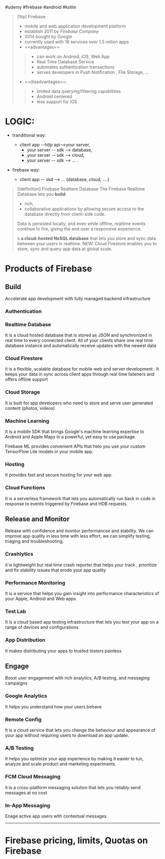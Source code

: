 #udemy #firebase #android #kotlin 

>[!tip] Firebase
>- mobile and web application development platform
>- establish 2011 by *Firebase Company*
>- 2014 bought by Google
>- currently used with 18 services over 1.5 milion  apps
>- ==advantages== 
>> - can work on Android, iOS, Web App
>> - Real Time Database Service
>> - automates  authentication transactions
>> - serves developers in Push Notification , File Storage, ...
>- ==disadvantages==:
>>- limited data querying/filtering capabilities
>>- Android centered
>>- less support for iOS


# LOGIC:
- tranditional way:
	- client app --http api-->your server,
		- your server -- sdk --> database,
		- your server -- sdk --> cloud,
		- your server -- sdk --> ... .

- firebase way:
	- client app -- skd --> ... (database, cloud, ....)


>[!definition] Firebase Realtiem Database
>The Firebase Realtime Database lets you **build**:
>- rich, 
>- collaborative 
>applications by allowing secure access to the database directly from client-side code. 
>
>Data is persisted locally, and even while offline, realtime events continue to fire, giving the end user a responsive experience.
>
>s **a cloud-hosted NoSQL database** that lets you store and sync data between your users in realtime. NEW: Cloud Firestore enables you to store, sync and query app data at global scale.


# Products of Firebase

## Build
Accelerate app development with fully managed backend infrastructure
### Authentication

### Realtime Database
It is a cloud hosted database that is stored as JSON and synchronized in real time to every connected client.
All of your clients share one real time database instance and automatically receive updates with the newest data

### Cloud Firestore
it is a flexible, scalable database for mobile  web and server development .
It keeps your data in sync across client apps through real time listeners and offers offline support 

### Cloud Storage
It is built for app developers who need to store and serve user generated content (photos, videos)

### Machine Learning
It is a mobile SDK that brings Google's machine learning expertise to Android  and Apple Maps in a powerful, yet easy to use package.

Firebase ML provides convenient APIs that helo you use your custom TensorFlow Lite models in   your mobile app. 

### Hosting
It provides fast and secure hosting for your web app.

### Cloud Functions
It is a serverless framework that lets you automatically run back in code in response to events triggered by Firebase and HDB requests.

## Release and Monitor
Release with confidence and monitor performancee and stability.
We can improve app quality in less time with less effort, we can simplify testing, triaging and troubleshooting.
### Crashlytics
it is lightweight but real time crash reporter that helps your track , prioritize and fix stability issues that erode your app quality

### Performance Monitoring
It is a service that helps you gain insight into performance characteristics of your Apple, Android and Web apps


### Test Lab
It is a cloud based app testing infrastructure that lets you test your app  on a range of devices and configurations 


### App Distribution
It makes  distributing your apps to trusted testers painless




## Engage 
Boost user engagement with rich analytics, A/B testing, and messaging campaigns

### Google Analytics
It helps you understand how your users behave

### Remote Config
It is a cloud service that lets you change the behaviour and appearance of your app without requiring users to download an app update.


### A/B Testing
It helps you optimize your app experience by making it easier to tun, analyze and scale product and marketing experiments.


### FCM Cloud Messaging
it is a cross-platform messaging solution that lets you reliably send messages at no cost


### In-App Messaging
Enage active app users with contextual messages.

------
# Firebase pricing, limits, Quotas on Firebase











